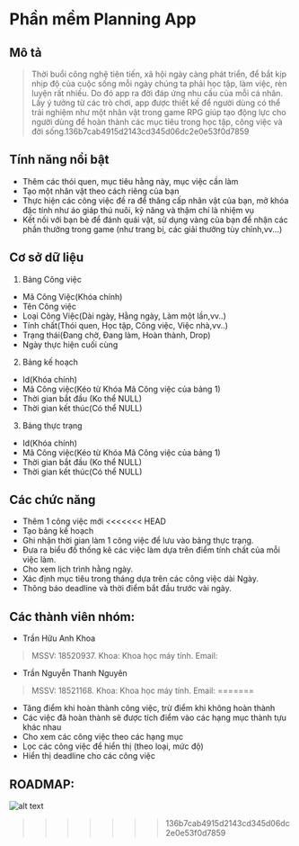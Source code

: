 # Phần mềm Planning App

## Mô tả
 > Thời buổi công nghệ tiên tiến, xã hội ngày càng phát triển, để bắt kịp nhịp
 > độ của cuộc sống mỗi ngày chúng ta phải học tập, làm việc, rèn luyện rất nhiều.
 > Do đó app ra đời đáp ứng nhu cầu của mỗi cá nhân. Lấy ý tưởng từ các trò chơi,
 > app được thiết kế để người dùng có thể trải nghiệm như một nhân vật trong game
 > RPG giúp tạo động lực cho người dùng để hoàn thành các mục tiêu trong học
 > tập, công việc và đời sống.136b7cab4915d2143cd345d06dc2e0e53f0d7859

## Tính năng nổi bật
 - Thêm các thói quen, mục tiêu hằng này, mục việc cần làm
 - Tạo một nhân vật theo cách riêng của bạn
 - Thực hiện các công việc đề ra để thăng cấp nhân vật của bạn, mở khóa đặc tính như áo giáp
   thú nuôi, kỹ năng và thậm chí là nhiệm vụ
 - Kết nối với bạn bè để đánh quái vật, sử dụng vàng của bạn để nhận các phần
   thưởng trong game (như trang bị, các giải thưởng tùy chỉnh,vv...)

## Cơ sở dữ liệu
1. Bảng Công việc
- Mã Công Việc(Khóa chính)
- Tên Công việc
- Loại Công Việc(Dài ngày, Hằng ngày, Làm một lần,vv..)
- Tính chất(Thói quen, Học tập, Công việc, Việc nhà,vv..)
- Trạng thái(Đang chờ, Đang làm, Hoàn thành, Drop)
- Ngày thực hiện cuối cùng

2. Bảng kế hoạch
- Id(Khóa chính)
- Mã Công việc(Kéo từ Khóa Mã Công việc của bảng 1)
- Thời gian bắt đầu (Ko thể NULL)
- Thời gian kết thúc(Có thể NULL)
3. Bảng thực trạng

- Id(Khóa chính)
- Mã Công việc(Kéo từ Khóa Mã Công việc của bảng 1)
- Thời gian bắt đầu (Ko thể NULL)
- Thời gian kết thúc(Có thể NULL)

## Các chức năng
- Thêm 1 công việc mới
<<<<<<< HEAD
- Tạo bảng kế hoạch
- Ghi nhận thời gian làm 1 công việc để lưu vào bảng thực trạng.
- Đưa ra biểu đồ thống kê các việc làm dựa trên điểm tính chất của mỗi việc làm.
- Cho xem lịch trình hằng ngày.
- Xác định mục tiêu trong tháng dựa trên các công việc dài Ngày.
- Thông báo deadline và thời điểm bắt đầu trước vài ngày.
## Các thành viên nhóm:
- Trần Hữu Anh Khoa
> MSSV: 18520937.
> Khoa: Khoa học máy tính.
> Email:
- Trần Nguyễn Thanh Nguyên
> MSSV: 18521168.
> Khoa: Khoa học máy tính.
> Email:
=======
- Tăng điểm khi hoàn thành công việc, trừ điểm khi không hoàn thành
- Các việc đã hoàn thành sẽ được tích điểm vào các hạng mục thành tựu khác nhau
- Cho xem các công việc theo các hạng mục
- Lọc các công việc để hiển thị (theo loại, mức độ)
- Hiển thị deadline cho các công việc
## ROADMAP:

 ![alt text](https://github.com/bichu136/Planning-App/UI/Road_map.png "Road map")
>>>>>>> 136b7cab4915d2143cd345d06dc2e0e53f0d7859
